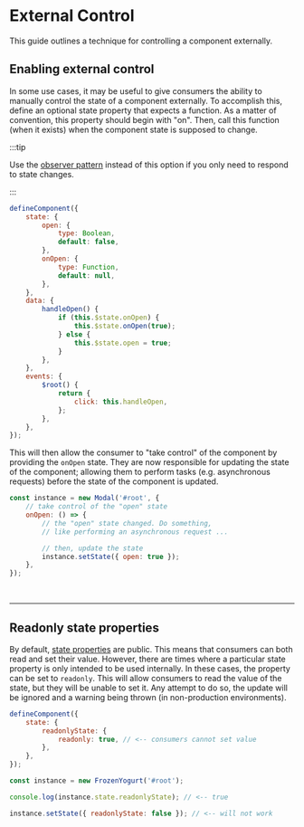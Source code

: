 # External Control

This guide outlines a technique for controlling a component externally.

## Enabling external control

In some use cases, it may be useful to give consumers the ability to manually control the state of a component externally. To accomplish this, define an optional state property that expects a function. As a matter of convention, this property should begin with "on". Then, call this function (when it exists) when the component state is supposed to change.

:::tip

Use the [observer pattern](./observer-pattern.md) instead of this option if you only need to respond to state changes.

:::

```js
defineComponent({
    state: {
        open: {
            type: Boolean,
            default: false,
        },
        onOpen: {
            type: Function,
            default: null,
        },
    },
    data: {
        handleOpen() {
            if (this.$state.onOpen) {
                this.$state.onOpen(true);
            } else {
                this.$state.open = true;
            }
        },
    },
    events: {
        $root() {
            return {
                click: this.handleOpen,
            };
        },
    },
});
```

This will then allow the consumer to "take control" of the component by providing the `onOpen` state. They are now responsible for updating the state of the component; allowing them to perform tasks (e.g. asynchronous requests) before the state of the component is updated.

```js
const instance = new Modal('#root', {
    // take control of the "open" state
    onOpen: () => {
        // the "open" state changed. Do something,
        // like performing an asynchronous request ...

        // then, update the state
        instance.setState({ open: true });
    },
});
```

<br />

---

## Readonly state properties

By default, [state properties](../api/define-component.md#state) are public. This means that consumers can both read and set their value. However, there are times where a particular state property is only intended to be used internally. In these cases, the property can be set to `readonly`. This will allow consumers to read the value of the state, but they will be unable to set it. Any attempt to do so, the update will be ignored and a warning being thrown (in non-production environments).

```js
defineComponent({
    state: {
        readonlyState: {
            readonly: true, // <-- consumers cannot set value
        },
    },
});
```

```js
const instance = new FrozenYogurt('#root');

console.log(instance.state.readonlyState); // <-- true

instance.setState({ readonlyState: false }); // <-- will not work
```
